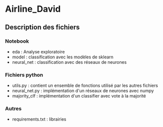 # Airline_David
## Description des fichiers
### Notebook
- eda : Analyse exploratoire
- model : classification avec les modèles de sklearn 
- neural_net : classification avec des réseaux de neurones

### Fichiers python
- utils.py : contient un ensemble de fonctions utilisé par les autres fichiers
- neural_net.py : implémentation d'un réseaux de neurones avec numpy
- majority_clf : implémentation d'un classifier avec vote à la majorité

### Autres
- requirements.txt : librairies
